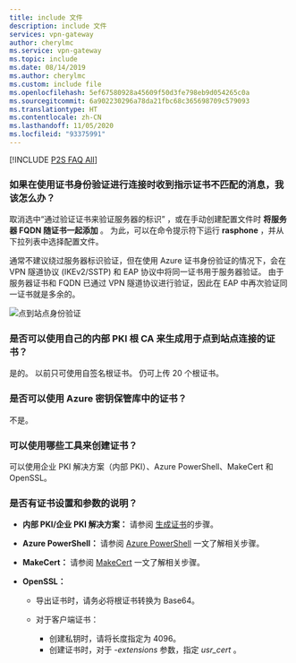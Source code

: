 ```yaml
---
title: include 文件
description: include 文件
services: vpn-gateway
author: cherylmc
ms.service: vpn-gateway
ms.topic: include
ms.date: 08/14/2019
ms.author: cherylmc
ms.custom: include file
ms.openlocfilehash: 5ef67580928a45609f50d3fe798eb9d054265c0a
ms.sourcegitcommit: 6a902230296a78da21fbc68c365698709c579093
ms.translationtype: HT
ms.contentlocale: zh-CN
ms.lasthandoff: 11/05/2020
ms.locfileid: "93375991"
---
```

[!INCLUDE [P2S FAQ All](vpn-gateway-faq-p2s-all-include.md)]

### <a name="what-should-i-do-if-im-getting-a-certificate-mismatch-when-connecting-using-certificate-authentication"></a>如果在使用证书身份验证进行连接时收到指示证书不匹配的消息，我该怎么办？

取消选中“通过验证证书来验证服务器的标识”  ，或在手动创建配置文件时 **将服务器 FQDN 随证书一起添加** 。 为此，可以在命令提示符下运行 **rasphone** ，并从下拉列表中选择配置文件。

通常不建议绕过服务器标识验证，但在使用 Azure 证书身份验证的情况下，会在 VPN 隧道协议 (IKEv2/SSTP) 和 EAP 协议中将同一证书用于服务器验证。 由于服务器证书和 FQDN 已通过 VPN 隧道协议进行验证，因此在 EAP 中再次验证同一证书就是多余的。

![点到站点身份验证](./media/vpn-gateway-faq-p2s-all-include/servercert.png "服务器证书")

### <a name="can-i-use-my-own-internal-pki-root-ca-to-generate-certificates-for-point-to-site-connectivity"></a>是否可以使用自己的内部 PKI 根 CA 来生成用于点到站点连接的证书？

是的。 以前只可使用自签名根证书。 仍可上传 20 个根证书。

### <a name="can-i-use-certificates-from-azure-key-vault"></a>是否可以使用 Azure 密钥保管库中的证书？

不是。

### <a name="what-tools-can-i-use-to-create-certificates"></a>可以使用哪些工具来创建证书？

可以使用企业 PKI 解决方案（内部 PKI）、Azure PowerShell、MakeCert 和 OpenSSL。

### <a name="are-there-instructions-for-certificate-settings-and-parameters"></a><a name="certsettings"></a>是否有证书设置和参数的说明？

* **内部 PKI/企业 PKI 解决方案：** 请参阅 [生成证书](../articles/vpn-gateway/vpn-gateway-howto-point-to-site-resource-manager-portal.md#generatecert)的步骤。

* **Azure PowerShell：** 请参阅 [Azure PowerShell](../articles/vpn-gateway/vpn-gateway-certificates-point-to-site.md) 一文了解相关步骤。

* **MakeCert：** 请参阅 [MakeCert](../articles/vpn-gateway/vpn-gateway-certificates-point-to-site-makecert.md) 一文了解相关步骤。

* **OpenSSL：** 

    * 导出证书时，请务必将根证书转换为 Base64。

    * 对于客户端证书：

      * 创建私钥时，请将长度指定为 4096。
      * 创建证书时，对于 *-extensions* 参数，指定 *usr_cert* 。
